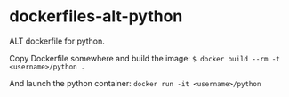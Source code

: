 dockerfiles-alt-python
=======================

ALT dockerfile for python.

Copy Dockerfile somewhere and build the image:
`$ docker build --rm -t <username>/python .`

And launch the python container:
`docker run -it <username>/python`
